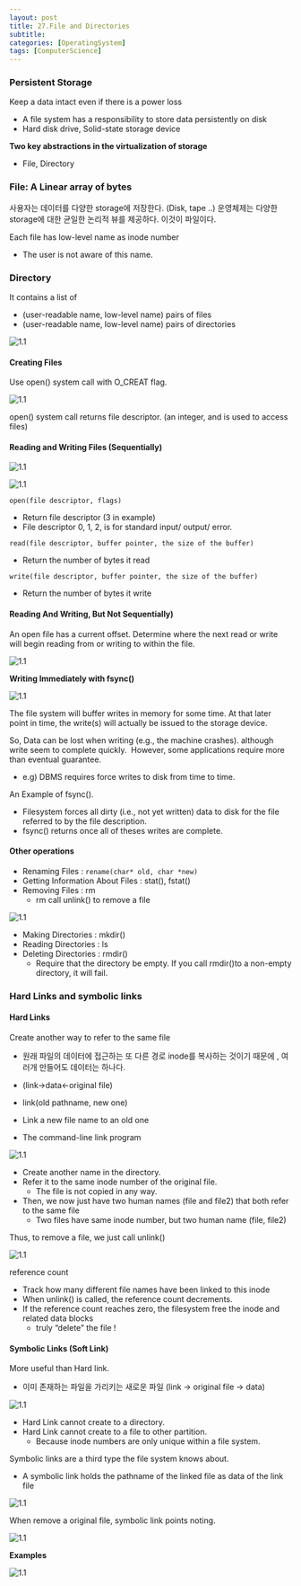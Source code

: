```yaml
---
layout: post
title: 27.File and Directories 
subtitle: 
categories: [OperatingSystem]
tags: [ComputerScience]
---
```


### Persistent Storage 
Keep a data intact even if there is a power loss
- A file system has a responsibility to store data persistently on disk
- Hard disk drive, Solid-state storage device 

**Two key abstractions in the virtualization of storage**
- File, Directory 


### File: A Linear array of bytes
사용자는 데이터를 다양한 storage에 저장한다. (Disk, tape ..) 운영체제는 다양한 storage에 대한 균일한 논리적 뷰를 제공하다. 이것이 파일이다.

Each file has low-level name as inode number
- The user is not aware of this name.


### Directory
It contains a list of
- (user-readable name, low-level name) pairs of files
- (user-readable name, low-level name) pairs of directories

![1.1](/assets/images/os/39.1.png)

#### Creating Files 
Use open() system call with O_CREAT flag. 

![1.1](/assets/images/os/39.2.png)

open() system call returns file descriptor. (an integer, and is used to access files) 

#### Reading and Writing Files (Sequentially)

![1.1](/assets/images/os/39.3.png)

![1.1](/assets/images/os/39.4.png)

`open(file descriptor, flags)`
- Return file descriptor (3 in example)
- File descriptor 0, 1, 2, is for standard input/ output/ error. 

`read(file descriptor, buffer pointer, the size of the buffer)`
- Return the number of bytes it read 

`write(file descriptor, buffer pointer, the size of the buffer)`
- Return the number of bytes it write 


#### Reading And Writing, But Not Sequentially)
An open file has a current offset. Determine where the next read or write will begin reading from or writing to within the file. 

![1.1](/assets/images/os/39.5.png)

**Writing Immediately with fsync()** 

![1.1](/assets/images/os/39.6.png)

The file system will buffer writes in memory for some time. At that later point in time, the write(s) will actually be issued to the storage device. 

So, Data can be lost when writing (e.g., the machine crashes). although write seem to complete quickly. 
However, some applications require more than eventual guarantee. 
- e.g) DBMS requires force writes to disk from time to time. 

An Example of fsync(). 
- Filesystem forces all dirty (i.e., not yet written) data to disk for the file referred to by the file description. 
- fsync() returns once all of theses writes are complete. 


#### Other operations

- Renaming Files  : `rename(char* old, char *new)`
- Getting Information About Files : stat(), fstat()
- Removing Files : rm
	- rm call unlink() to remove a file

![1.1](/assets/images/os/39.7.png)

- Making Directories  : mkdir()
- Reading Directories : ls
- Deleting Directories  : rmdir()
	- Require that the directory be empty. If you call rmdir()to a non-empty directory, it will fail. 

### Hard Links and symbolic links

#### Hard Links
Create another way to refer to the same file 
- 원래 파일의 데이터에 접근하는 또 다른 경로 inode를 복사하는 것이기 때문에 , 여러개 만들어도 데이터는 하나다. 
- (link->data<-original file)

- link(old pathname, new one) 
- Link a new file name to an old one 
- The command-line link program

![1.1](/assets/images/os/39.8.png)

- Create another name in the directory. 
- Refer it to the same inode number of the original file.
	- The file is not copied in any way. 
- Then, we now just have two human names (file and file2) that both refer to the same file
	- Two files have same inode number, but two human name (file, file2)

Thus, to remove a file, we just call unlink()

![1.1](/assets/images/os/39.9.png)

reference count
- Track how many different file names have been linked to this inode
- When unlink() is called, the reference count decrements. 
- If the reference count reaches zero, the filesystem free the inode and related data blocks
	- truly “delete” the file !


#### Symbolic Links (Soft Link)
More useful than Hard link.
- 이미 존재하는 파일을 가리키는 새로운 파일 (link -> original file -> data)

![1.1](/assets/images/os/39.10.png)

- Hard Link cannot create to a directory. 
- Hard Link cannot create to a file to other partition.
	- Because inode numbers are only unique within a file system. 

Symbolic links are a third type the file system knows about. 
- A symbolic link holds the pathname of the linked file as data of the link file

![1.1](/assets/images/os/39.11.png)

When remove a original file, symbolic link points noting. 

![1.1](/assets/images/os/39.12.png)

**Examples**

![1.1](/assets/images/os/39.13.png)




